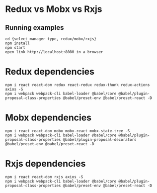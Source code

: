 # Redux vs Mobx vs Rxjs

## Running examples

```
cd {select manager type, redux/mobx/rxjs}
npm install
npm start
open link http://localhost:8080 in a browser
```


# Redux dependencies
```
npm i react react-dom redux react-redux redux-thunk redux-actions axios -S
npm i webpack webpack-cli babel-loader @babel/core @babel/plugin-proposal-class-properties @babel/preset-env @babel/preset-react -D
```


# Mobx dependencies
```
npm i react react-dom mobx mobx-react mobx-state-tree -S
npm i webpack webpack-cli babel-loader @babel/core @babel/plugin-proposal-class-properties @babel/plugin-proposal-decorators @babel/preset-env @babel/preset-react -D
```


# Rxjs dependencies
```
npm i react react-dom rxjs axios -S
npm i webpack webpack-cli babel-loader @babel/core @babel/plugin-proposal-class-properties @babel/preset-env @babel/preset-react -D
```
